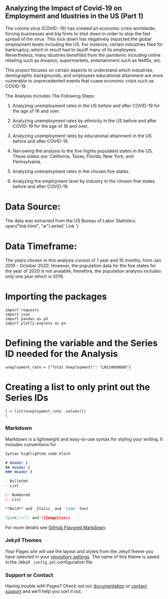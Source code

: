 ## Analyzing the Impact of Covid-19 on Employment and Idustries in the US (Part 1)
                      
The corona virus (COVID -19) has created an economic crisis worldwide, forcing businesses and big firms to shut down in order to stop the fast spread of the virus. This lock down has negatively impacted the global employment levels including the US. For instance, certain industries filed for bankruptcy, which in result had to layoff many of its employees. Nevertheless, many idustries benefited from the pandemic including online retailing such as Amazon, supermarkets, entertainment such as Netflix, etc.

This project focuses on certain aspects to understand which industries, demographic backgrounds, and employees educational attainment are more vulnerable to unprecedented events that cuase economic crisis such as COVID-19.

The Analysis Includes The Following Steps:
1) Analyzing unemployment rates in the US before and after COVID-19 for the age of 16 and over.

2) Analyzing unemployment rates by ethnicity in the US before and after COVID-19 for the age of 16 and over.

3) Analyzing unemployment rates by educational attainment in the US before and after COVID-19.

4) Narrowing the analysis to the five hights populated states in the US. These states are: California, Texas, Florida, New York, and Pennsylvania.

5) Analyzing unemployment rates in the chosen five states.

6) Analyzing the employment level by industry in the chosen five states before and after COVID-19.

# Data Source:
The data was extracted from the US Bureau of Labor Statistics: open("link.html", "w").write(' Link ')

# Data Timeframe:
The years chosen in this analysis consist of 1 year and 10 months, from Jan 2019 - October 2020. However, the population data for the five states for the year of 2020 is not avaiable; therefore, the population analysis includes only one year which is 2019.

# Importing the packages
```
import requests
import json
import pandas as pd 
import plotly.express as px
```

# Defining the variable and the Series ID needed for the Analysis
```
uneployment_rate = {"Total Uneploymentt": "LNS14000000"}
```
# Creating a list to only print out the Series IDs
```
l = list(uneployment_rate .values())
l
```
### Markdown

Markdown is a lightweight and easy-to-use syntax for styling your writing. It includes conventions for

```markdown
Syntax highlighted code block

# Header 1
## Header 2
### Header 3

- Bulleted
- List

1. Numbered
2. List

**Bold** and _Italic_ and `Code` text

[Link](url) and ![Image](src)
```

For more details see [GitHub Flavored Markdown](https://guides.github.com/features/mastering-markdown/).

### Jekyll Themes

Your Pages site will use the layout and styles from the Jekyll theme you have selected in your [repository settings](https://github.com/fofo123-r/Wafa-DATS6103/settings). The name of this theme is saved in the Jekyll `_config.yml` configuration file.

### Support or Contact

Having trouble with Pages? Check out our [documentation](https://docs.github.com/categories/github-pages-basics/) or [contact support](https://github.com/contact) and we’ll help you sort it out.
